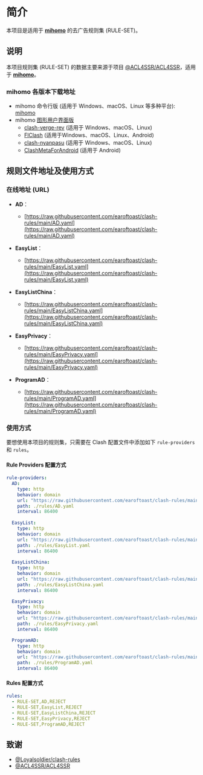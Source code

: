 # 简介

本项目是适用于 [**mihomo**](https://github.com/MetaCubeX/mihomo) 的去广告规则集 (RULE-SET)。

## 说明

本项目规则集 (RULE-SET) 的数据主要来源于项目 [@ACL4SSR/ACL4SSR](https://github.com/ACL4SSR/ACL4SSR/tree/master)，适用于 [**mihomo**](https://github.com/MetaCubeX/mihomo)。

### mihomo 各版本下载地址

- mihomo 命令行版 (适用于 Windows、macOS、Linux 等多种平台): [mihomo](https://github.com/MetaCubeX/mihomo/releases)
- mihomo [图形用户界面版](https://wiki.metacubex.one/startup/client/client/)
  - [clash-verge-rev](https://github.com/clash-verge-rev/clash-verge-rev/releases) (适用于 Windows、macOS、Linux)
  - [FlClash](https://github.com/chen08209/FlClash/releases) (适用于Windows、macOS、Linux、Android)
  - [clash-nyanpasu](https://github.com/LibNyanpasu/clash-nyanpasu/releases) (适用于 Windows、macOS、Linux)
  - [ClashMetaForAndroid](https://github.com/MetaCubeX/ClashMetaForAndroid/releases) (适用于 Android)

## 规则文件地址及使用方式

### 在线地址 (URL)

- **AD**：
  - [https://raw.githubusercontent.com/earoftoast/clash-rules/main/AD.yaml](https://raw.githubusercontent.com/earoftoast/clash-rules/main/AD.yaml)

- **EasyList**：
  - [https://raw.githubusercontent.com/earoftoast/clash-rules/main/EasyList.yaml](https://raw.githubusercontent.com/earoftoast/clash-rules/main/EasyList.yaml)

- **EasyListChina**：
  - [https://raw.githubusercontent.com/earoftoast/clash-rules/main/EasyListChina.yaml](https://raw.githubusercontent.com/earoftoast/clash-rules/main/EasyListChina.yaml)

- **EasyPrivacy**：
  - [https://raw.githubusercontent.com/earoftoast/clash-rules/main/EasyPrivacy.yaml](https://raw.githubusercontent.com/earoftoast/clash-rules/main/EasyPrivacy.yaml)

- **ProgramAD**：
  - [https://raw.githubusercontent.com/earoftoast/clash-rules/main/ProgramAD.yaml](https://raw.githubusercontent.com/earoftoast/clash-rules/main/ProgramAD.yaml)

### 使用方式

要想使用本项目的规则集，只需要在 Clash 配置文件中添加如下 `rule-providers` 和 `rules`。

#### Rule Providers 配置方式

```yaml
rule-providers:
  AD:
    type: http
    behavior: domain
    url: "https://raw.githubusercontent.com/earoftoast/clash-rules/main/AD.yaml"
    path: ./rules/AD.yaml
    interval: 86400
    
  EasyList:
    type: http
    behavior: domain
    url: "https://raw.githubusercontent.com/earoftoast/clash-rules/main/EasyList.yaml"
    path: ./rules/EasyList.yaml
    interval: 86400
    
  EasyListChina:
    type: http
    behavior: domain
    url: "https://raw.githubusercontent.com/earoftoast/clash-rules/main/EasyListChina.yaml"
    path: ./rules/EasyListChina.yaml
    interval: 86400

  EasyPrivacy:
    type: http
    behavior: domain
    url: "https://raw.githubusercontent.com/earoftoast/clash-rules/main/EasyPrivacy.yaml"
    path: ./rules/EasyPrivacy.yaml
    interval: 86400

  ProgramAD:
    type: http
    behavior: domain
    url: "https://raw.githubusercontent.com/earoftoast/clash-rules/main/ProgramAD.yaml"
    path: ./rules/ProgramAD.yaml
    interval: 86400
```

#### Rules 配置方式

```yaml
rules:
  - RULE-SET,AD,REJECT
  - RULE-SET,EasyList,REJECT
  - RULE-SET,EasyListChina,REJECT
  - RULE-SET,EasyPrivacy,REJECT
  - RULE-SET,ProgramAD,REJECT
```

## 致谢

- [@Loyalsoldier/clash-rules](https://github.com/Loyalsoldier/clash-rules)
- [@ACL4SSR/ACL4SSR](https://github.com/ACL4SSR/ACL4SSR/tree/master)
